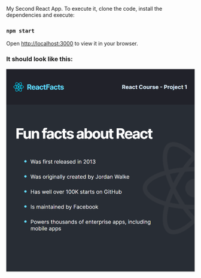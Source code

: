My Second React App. To execute it, clone the code, install the dependencies and execute:
### `npm start`

Open [http://localhost:3000](http://localhost:3000) to view it in your browser.

### It should look like this:
![](src/images/finished-page.png)
